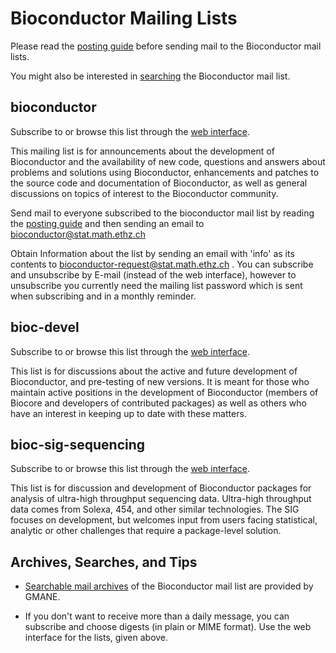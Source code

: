 Bioconductor Mailing Lists
==========================

Please read the [posting guide][5] before sending mail to the
Bioconductor mail lists.

You might also be interested in [searching][3] the Bioconductor mail
list.

## bioconductor ##

Subscribe to or browse this list through the [web interface][4].

This mailing list is for announcements about the development of
Bioconductor and the availability of new code, questions and answers
about problems and solutions using Bioconductor, enhancements and
patches to the source code and documentation of Bioconductor, as
well as general discussions on topics of interest to the
Bioconductor community.


Send mail to everyone subscribed to the bioconductor mail list by
reading the [posting guide][5] and then sending an email to
[bioconductor@stat.math.ethz.ch][6]


Obtain Information about the list by sending an email with 'info' as
its contents to [bioconductor-request@stat.math.ethz.ch][7] . You can
subscribe and unsubscribe by E-mail (instead of the web interface),
however to unsubscribe you currently need the mailing list password
which is sent when subscribing and in a monthly reminder.
    

## bioc-devel ##

Subscribe to or browse this list through the [web interface][8].

This list is for discussions about the active and future development
of Bioconductor, and pre-testing of new versions. It is meant for
those who maintain active positions in the development of Bioconductor
(members of Biocore and developers of contributed packages) as well as
others who have an interest in keeping up to date with these matters.

## bioc-sig-sequencing ##

Subscribe to or browse this list through the [web interface][9].


This list is for discussion and development of Bioconductor packages
for analysis of ultra-high throughput sequencing data. Ultra-high
throughput data comes from Solexa, 454, and other similar
technologies. The SIG focuses on development, but welcomes input from
users facing statistical, analytic or other challenges that require a
package-level solution.

## Archives, Searches, and Tips ##

 - [Searchable mail archives][11] of the Bioconductor mail list are
   provided by GMANE.

 - If you don't want to receive more than a daily message, you can
   subscribe and choose digests (in plain or MIME format). Use the web
   interface for the lists, given above.


[3]: http://dir.gmane.org/gmane.science.biology.informatics.conductor
[4]: https://stat.ethz.ch/mailman/listinfo/bioconductor
[5]: /help/mailing-list/posting-guide/
[6]: mailto:bioconductor@stat.math.ethz.ch
[7]: mailto:bioconductor-request@stat.math.ethz.ch
[8]: https://stat.ethz.ch/mailman/listinfo/bioc-devel
[9]: https://stat.ethz.ch/mailman/listinfo/bioc-sig-sequencing
[11]: http://dir.gmane.org/gmane.science.biology.informatics.conductor
